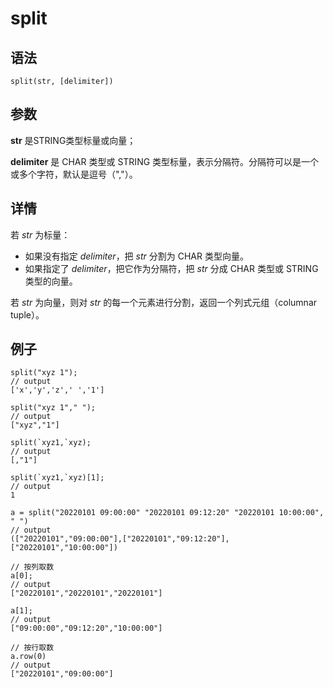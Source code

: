 # split

## 语法

`split(str, [delimiter])`

## 参数

**str** 是STRING类型标量或向量；

**delimiter** 是 CHAR 类型或 STRING 类型标量，表示分隔符。分隔符可以是一个或多个字符，默认是逗号（","）。

## 详情

若 *str* 为标量：

* 如果没有指定 *delimiter*，把 *str* 分割为 CHAR 类型向量。
* 如果指定了 *delimiter*，把它作为分隔符，把 *str* 分成 CHAR 类型或
  STRING 类型的向量。

若 *str* 为向量，则对 *str*
的每一个元素进行分割，返回一个列式元组（columnar tuple）。

## 例子

```
split("xyz 1");
// output
['x','y','z',' ','1']

split("xyz 1"," ");
// output
["xyz","1"]

split(`xyz1,`xyz);
// output
[,"1"]

split(`xyz1,`xyz)[1];
// output
1

a = split("20220101 09:00:00" "20220101 09:12:20" "20220101 10:00:00", " ")
// output
(["20220101","09:00:00"],["20220101","09:12:20"],["20220101","10:00:00"])

// 按列取数
a[0];
// output
["20220101","20220101","20220101"]

a[1];
// output
["09:00:00","09:12:20","10:00:00"]

// 按行取数
a.row(0)
// output
["20220101","09:00:00"]
```

